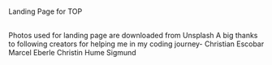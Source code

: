 #
Landing Page for TOP
##
Photos used for landing page are downloaded from Unsplash
A big thanks to following creators for helping me in my coding journey-
    Christian Escobar
    Marcel Eberle
    Christin Hume
    Sigmund